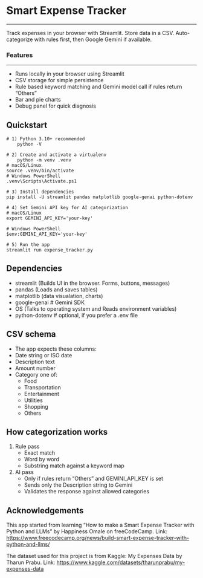 # Smart Expense Tracker
-------------------------------
Track expenses in your browser with Streamlit. Store data in a CSV. Auto-categorize with rules first, then Google Gemini if available.

### Features
-------------------------------
- Runs locally in your browser using Streamlit
- CSV storage for simple persistence
- Rule based keyword matching and Gemini model call if rules return “Others”
- Bar and pie charts
- Debug panel for quick diagnosis

## Quickstart
    # 1) Python 3.10+ recommended
        python -V

    # 2) Create and activate a virtualenv
        python -m venv .venv
    # macOS/Linux
    source .venv/bin/activate
    # Windows PowerShell
    .venv\Scripts\Activate.ps1

    # 3) Install dependencies
    pip install -U streamlit pandas matplotlib google-genai python-dotenv

    # 4) Set Gemini API key for AI categorization
    # macOS/Linux
    export GEMINI_API_KEY='your-key'

    # Windows PowerShell
    $env:GEMINI_API_KEY='your-key'

    # 5) Run the app
    streamlit run expense_tracker.py

## Dependencies
- streamlit (Builds UI in the browser. Forms, buttons, messages)
- pandas (Loads and saves tables)
- matplotlib (data visualation, charts)
- google-genai # Gemini SDK
- OS (Talks to operating system and Reads environment variables)
- python-dotenv # optional, if you prefer a .env file

## CSV schema
- The app expects these columns:
- Date string or ISO date
- Description text
- Amount number
- Category one of:
    - Food
    - Transportation
    - Entertainment
    - Utilities
    - Shopping
    - Others

## How categorization works
1. Rule pass
    - Exact match
    - Word by word
    - Substring match against a keyword map
2. AI pass
    - Only if rules return “Others” and GEMINI_API_KEY is set
    - Sends only the Description string to Gemini
    - Validates the response against allowed categories

## Acknowledgements

This app started from learning “How to make a Smart Expense Tracker with Python and LLMs” by Happiness Omale on freeCodeCamp.
Link: https://www.freecodecamp.org/news/build-smart-expense-tracker-with-python-and-llms/

The dataset used for this project is from Kaggle: My Expenses Data by Tharun Prabu.
Link: https://www.kaggle.com/datasets/tharunprabu/my-expenses-data 